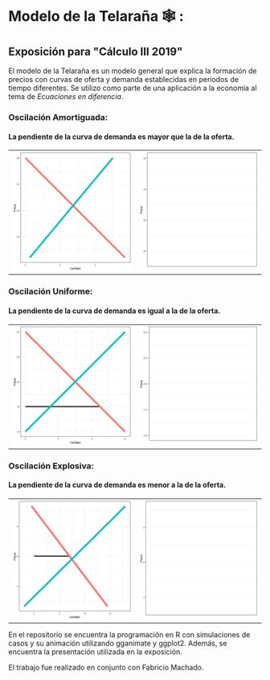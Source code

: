 # Modelo de la Telaraña 🕸️ : 
## Exposición para "Cálculo III 2019"

El modelo de la Telaraña es un modelo general que explica la formación de precios con curvas de oferta y demanda establecidas en periodos de tiempo diferentes.
Se utilizo como parte de una aplicación a la economia al tema de *Ecuaciones en diferencia*. 

### Oscilación Amortiguada:
#### La pendiente de la curva de demanda es mayor que la de la oferta. 

<table>
<tbody>
<tr>
<td>
<img src="GME1A.gif">
</td>
<td>
<img src="MovPE1.gif">
</td>
</tr>
</tbody>
</table>

### Oscilación Uniforme:
#### La pendiente de la curva de demanda es igual a la de la oferta. 

<table>
<tbody>
<tr>
<td>
<img src="GME2A.gif">
</td>
<td>
<img src="MovPE2.gif">
</td>
</tr>
</tbody>
</table>

### Oscilación Explosiva:
#### La pendiente de la curva de demanda es menor a la de la oferta. 

<table>
<tbody>
<tr>
<td>
<img src="GME3A.gif">
</td>
<td>
<img src="MovPE3.gif">
</td>
</tr>
</tbody>
</table>

En el repositorio se encuentra la programación en R con simulaciones de casos y su animación utilizando gganimate y ggplot2. Además, se encuentra la presentación utilizada en la exposición.

El trabajo fue realizado en conjunto con Fabricio Machado.


